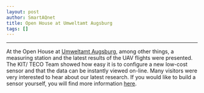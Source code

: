 ```yaml
---
layout: post
author: SmartAQnet
title: Open House at Umweltamt Augsburg
tags: []
---
```

-----------------------------------------------------------------------------
At the Open House at [Umweltamt Augsburg](https://www.augsburg.de/umwelt-soziales/umwelt/tag-der-offenen-tuer-im-umweltamt/), among other things, a measuring station and the latest results of the UAV flights were presented.
The KIT/ TECO Team showed how easy it is to configure a new low-cost sensor and that the data can be instantly viewed on-line.
Many visitors were very interested to hear about our latest research.
If you would like to build a sensor yourself, you will find more information [here](http://www.smartaq.net/en/participate/).